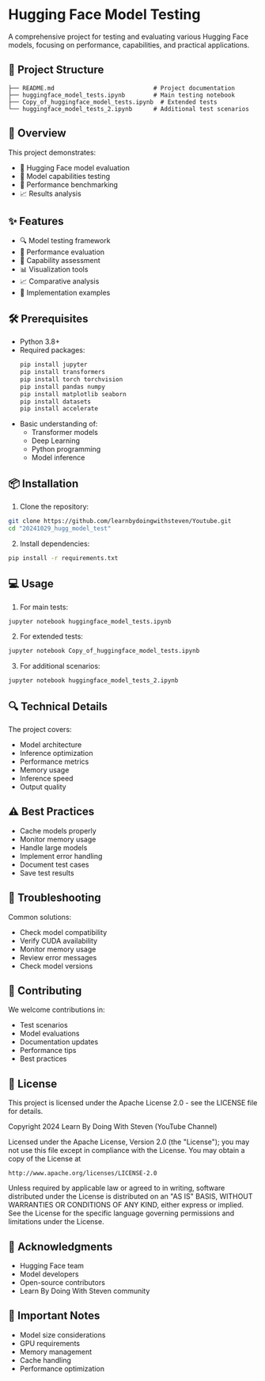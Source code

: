 # Hugging Face Model Testing

A comprehensive project for testing and evaluating various Hugging Face models, focusing on performance, capabilities, and practical applications.

## 📁 Project Structure
```
├── README.md                            # Project documentation
├── huggingface_model_tests.ipynb        # Main testing notebook
├── Copy_of_huggingface_model_tests.ipynb  # Extended tests
└── huggingface_model_tests_2.ipynb      # Additional test scenarios
```

## 🌟 Overview
This project demonstrates:
- 🤖 Hugging Face model evaluation
- 🎨 Model capabilities testing
- 🔄 Performance benchmarking
- 📈 Results analysis

## ✨ Features
- 🔍 Model testing framework
- 📝 Performance evaluation
- 🎯 Capability assessment
- 📊 Visualization tools
- 📈 Comparative analysis
- 📑 Implementation examples

## 🛠️ Prerequisites
- Python 3.8+
- Required packages:
  ```bash
  pip install jupyter
  pip install transformers
  pip install torch torchvision
  pip install pandas numpy
  pip install matplotlib seaborn
  pip install datasets
  pip install accelerate
  ```
- Basic understanding of:
  - Transformer models
  - Deep Learning
  - Python programming
  - Model inference

## 📦 Installation
1. Clone the repository:
```bash
git clone https://github.com/learnbydoingwithsteven/Youtube.git
cd "20241029_hugg_model_test"
```

2. Install dependencies:
```bash
pip install -r requirements.txt
```

## 💻 Usage
1. For main tests:
```bash
jupyter notebook huggingface_model_tests.ipynb
```

2. For extended tests:
```bash
jupyter notebook Copy_of_huggingface_model_tests.ipynb
```

3. For additional scenarios:
```bash
jupyter notebook huggingface_model_tests_2.ipynb
```

## 🔍 Technical Details
The project covers:
- Model architecture
- Inference optimization
- Performance metrics
- Memory usage
- Inference speed
- Output quality

## ⚠️ Best Practices
- Cache models properly
- Monitor memory usage
- Handle large models
- Implement error handling
- Document test cases
- Save test results

## 🔧 Troubleshooting
Common solutions:
- Check model compatibility
- Verify CUDA availability
- Monitor memory usage
- Review error messages
- Check model versions

## 🤝 Contributing
We welcome contributions in:
- Test scenarios
- Model evaluations
- Documentation updates
- Performance tips
- Best practices

## 📜 License
This project is licensed under the Apache License 2.0 - see the LICENSE file for details.

Copyright 2024 Learn By Doing With Steven (YouTube Channel)

Licensed under the Apache License, Version 2.0 (the "License");
you may not use this file except in compliance with the License.
You may obtain a copy of the License at

    http://www.apache.org/licenses/LICENSE-2.0

Unless required by applicable law or agreed to in writing, software
distributed under the License is distributed on an "AS IS" BASIS,
WITHOUT WARRANTIES OR CONDITIONS OF ANY KIND, either express or implied.
See the License for the specific language governing permissions and
limitations under the License.

## 🙏 Acknowledgments
- Hugging Face team
- Model developers
- Open-source contributors
- Learn By Doing With Steven community

## 📌 Important Notes
- Model size considerations
- GPU requirements
- Memory management
- Cache handling
- Performance optimization
